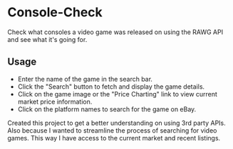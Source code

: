 # Console-Check
Check what consoles a video game was released on using the RAWG API and see what it's going for.

## Usage
- Enter the name of the game in the search bar.
- Click the "Search" button to fetch and display the game details.
- Click on the game image or the "Price Charting" link to view current market price information.
- Click on the platform names to search for the game on eBay.

Created this project to get a better understanding on using 3rd party APIs. Also because I wanted to streamline the process of searching for video games. This way I have access to the current market and recent listings.